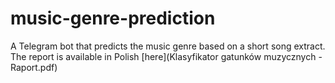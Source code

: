 # music-genre-prediction
A Telegram bot that predicts the music genre based on a short song extract. The report is available in Polish [here](Klasyfikator gatunków muzycznych - Raport.pdf)
